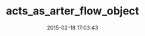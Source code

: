 ---
layout: post
title:  "acts_as_arter_flow_object"
repo:   "tteng/acts_as_arter_flow_object"
date:   2015-02-18 17:03:43
gemurl: http://github.com/tteng/acts_as_arter_flow_object
---